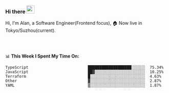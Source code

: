 ### Hi there <img src="https://media.giphy.com/media/hvRJCLFzcasrR4ia7z/giphy.gif" width="25px">

<!-- ![visitors](https://visitor-badge.glitch.me/badge?page_id=dislfyer.dislfyer) -->

Hi, I'm Alan, a Software Engineer(Frontend focus), 🏠 Now live in Tokyo/Suzhou(current).

<br/>
<br/>

📊 **This Week I Spent My Time On:**


<!--START_SECTION:waka-->

```text
TypeScript                          ███████████████████░░░░░░  75.34%
JavaScript                          ██▓░░░░░░░░░░░░░░░░░░░░░░  10.25%
Terraform                           █░░░░░░░░░░░░░░░░░░░░░░░░  4.63%
Other                               ▓░░░░░░░░░░░░░░░░░░░░░░░░  2.87%
YAML                                ▒░░░░░░░░░░░░░░░░░░░░░░░░  1.87%
```

<!--END_SECTION:waka-->

<!--
**About Me:**
 -->
